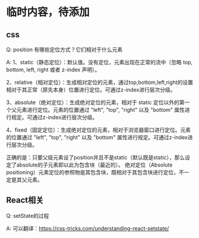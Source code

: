 # 临时内容，待添加

## css

Q: position 有哪些定位方式？它们相对于什么元素

A: 1、static（静态定位）：默认值。没有定位，元素出现在正常的流中（忽略 top, bottom, left, right 或者 z-index 声明）。

2、relative（相对定位）：生成相对定位的元素，通过top,bottom,left,right的设置相对于其正常（原先本身）位置进行定位。可通过z-index进行层次分级。　　

3、absolute（绝对定位）：生成绝对定位的元素，相对于 static 定位以外的第一个父元素进行定位。元素的位置通过 "left", "top", "right" 以及 "bottom" 属性进行规定。可通过z-index进行层次分级。

4、fixed（固定定位）：生成绝对定位的元素，相对于浏览器窗口进行定位。元素的位置通过 "left", "top", "right" 以及 "bottom" 属性进行规定。可通过z-index进行层次分级。

正确的是：只要父级元素设了position并且不是static（默认既是static），那么设定了absolute的子元素即以此为包含块（最近的）。
绝对定位（Absolute positioning）元素定位的参照物是其包含块，既相对于其包含块进行定位，不一定是其父元素。

## React相关
Q: setState的过程

A: 可以翻译：https://css-tricks.com/understanding-react-setstate/

